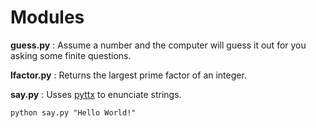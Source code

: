 Modules
=================
**guess.py** : Assume a number and the computer will guess it out for you asking some finite questions.

**lfactor.py** : Returns the largest prime factor of an integer.

**say.py** : Usses [pyttx](https://pypi.python.org/pypi/pyttsx) to enunciate strings.

	python say.py "Hello World!"

